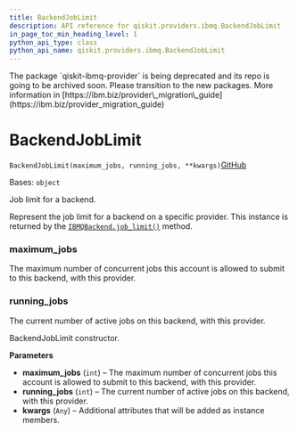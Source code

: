 ```yaml
---
title: BackendJobLimit
description: API reference for qiskit.providers.ibmq.BackendJobLimit
in_page_toc_min_heading_level: 1
python_api_type: class
python_api_name: qiskit.providers.ibmq.BackendJobLimit
---
```


<Admonition title="Warning" type="caution">
  The package `qiskit-ibmq-provider` is being deprecated and its repo is going to be archived soon. Please transition to the new packages. More information in [https://ibm.biz/provider\_migration\_guide](https://ibm.biz/provider_migration_guide)
</Admonition>

# BackendJobLimit

<span id="qiskit.providers.ibmq.BackendJobLimit" />

`BackendJobLimit(maximum_jobs, running_jobs, **kwargs)`[GitHub](https://github.com/qiskit/qiskit-ibmq-provider/tree/stable/0.20/qiskit/providers/ibmq/backendjoblimit.py "view source code")

Bases: `object`

Job limit for a backend.

Represent the job limit for a backend on a specific provider. This instance is returned by the [`IBMQBackend.job_limit()`](qiskit.providers.ibmq.IBMQBackend#job_limit "qiskit.providers.ibmq.IBMQBackend.job_limit") method.

<span id="qiskit.providers.ibmq.BackendJobLimit.maximum_jobs" />

### maximum\_jobs

The maximum number of concurrent jobs this account is allowed to submit to this backend, with this provider.

<span id="qiskit.providers.ibmq.BackendJobLimit.running_jobs" />

### running\_jobs

The current number of active jobs on this backend, with this provider.

BackendJobLimit constructor.

**Parameters**

*   **maximum\_jobs** (`int`) – The maximum number of concurrent jobs this account is allowed to submit to this backend, with this provider.
*   **running\_jobs** (`int`) – The current number of active jobs on this backend, with this provider.
*   **kwargs** (`Any`) – Additional attributes that will be added as instance members.

